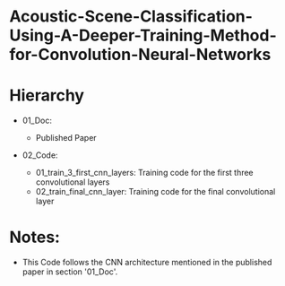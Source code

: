 # Acoustic-Scene-Classification-Using-A-Deeper-Training-Method-for-Convolution-Neural-Networks

# Hierarchy
- 01_Doc:
    + Published Paper

- 02_Code:
    + 01_train_3_first_cnn_layers: Training code for the first three convolutional layers
    + 02_train_final_cnn_layer: Training code for the final convolutional layer


# Notes:

- This Code follows the CNN architecture mentioned in the published paper in section '01_Doc'.
